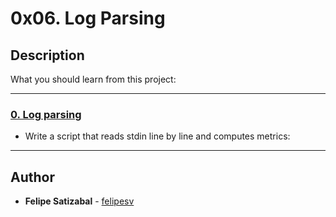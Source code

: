 # 0x06. Log Parsing

## Description
What you should learn from this project:

---

### [0. Log parsing](./0-stats.py)
* Write a script that reads stdin line by line and computes metrics:

---

## Author
* **Felipe Satizabal** - [felipesv](https://github.com/felipesv)